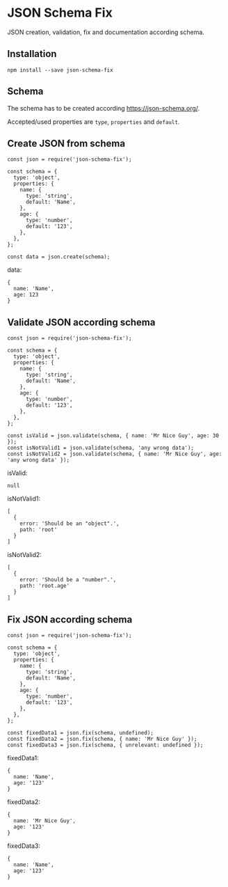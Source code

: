 # JSON Schema Fix

JSON creation, validation, fix and documentation according schema.

## Installation

`npm install --save json-schema-fix`

## Schema

The schema has to be created according https://json-schema.org/.

Accepted/used properties are `type`, `properties` and `default`.

## Create JSON from schema

```
const json = require('json-schema-fix');

const schema = {
  type: 'object',
  properties: {
    name: {
      type: 'string',
      default: 'Name',
    },
    age: {
      type: 'number',
      default: '123',
    },
  },
};

const data = json.create(schema);
```

data:

```
{
  name: 'Name',
  age: 123
}
```

## Validate JSON according schema

```
const json = require('json-schema-fix');

const schema = {
  type: 'object',
  properties: {
    name: {
      type: 'string',
      default: 'Name',
    },
    age: {
      type: 'number',
      default: '123',
    },
  },
};

const isValid = json.validate(schema, { name: 'Mr Nice Guy', age: 30 });
const isNotValid1 = json.validate(schema, 'any wrong data');
const isNotValid2 = json.validate(schema, { name: 'Mr Nice Guy', age: 'any wrong data' });
```

isValid:

```
null
```

isNotValid1:

```
[
  {
    error: 'Should be an "object".',
    path: 'root'
  }
]
```

isNotValid2:

```
[
  {
    error: 'Should be a "number".',
    path: 'root.age'
  }
]
```

## Fix JSON according schema

```
const json = require('json-schema-fix');

const schema = {
  type: 'object',
  properties: {
    name: {
      type: 'string',
      default: 'Name',
    },
    age: {
      type: 'number',
      default: '123',
    },
  },
};

const fixedData1 = json.fix(schema, undefined);
const fixedData2 = json.fix(schema, { name: 'Mr Nice Guy' });
const fixedData3 = json.fix(schema, { unrelevant: undefined });
```

fixedData1:

```
{
  name: 'Name',
  age: '123'
}
```

fixedData2:

```
{
  name: 'Mr Nice Guy',
  age: '123'
}
```

fixedData3:

```
{
  name: 'Name',
  age: '123'
}
```
